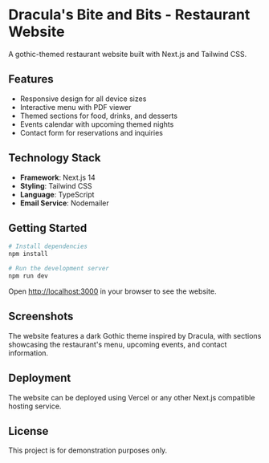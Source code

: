 # Dracula's Bite and Bits - Restaurant Website

A gothic-themed restaurant website built with Next.js and Tailwind CSS.

## Features

- Responsive design for all device sizes
- Interactive menu with PDF viewer
- Themed sections for food, drinks, and desserts
- Events calendar with upcoming themed nights
- Contact form for reservations and inquiries

## Technology Stack

- **Framework**: Next.js 14
- **Styling**: Tailwind CSS
- **Language**: TypeScript
- **Email Service**: Nodemailer

## Getting Started

```bash
# Install dependencies
npm install

# Run the development server
npm run dev
```

Open [http://localhost:3000](http://localhost:3000) in your browser to see the website.

## Screenshots

The website features a dark Gothic theme inspired by Dracula, with sections showcasing the restaurant's menu, upcoming events, and contact information.

## Deployment

The website can be deployed using Vercel or any other Next.js compatible hosting service.

## License

This project is for demonstration purposes only.
